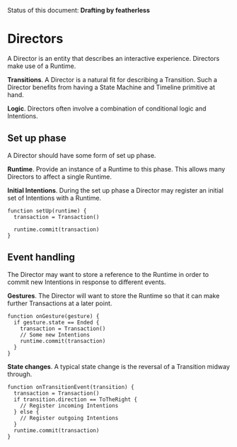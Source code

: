 Status of this document: **Drafting by featherless**

# Directors

A Director is an entity that describes an interactive experience. Directors make use of a Runtime.

**Transitions**. A Director is a natural fit for describing a Transition. Such a Director benefits from having a State Machine and Timeline primitive at hand.

**Logic**. Directors often involve a combination of conditional logic and Intentions.

## Set up phase

A Director should have some form of set up phase.

**Runtime**. Provide an instance of a Runtime to this phase. This allows many Directors to affect a single Runtime.

**Initial Intentions**. During the set up phase a Director may register an initial set of Intentions with a Runtime.

    function setUp(runtime) {
      transaction = Transaction()
      
      runtime.commit(transaction)
    }

## Event handling

The Director may want to store a reference to the Runtime in order to commit new Intentions in response to different events.

**Gestures**. The Director will want to store the Runtime so that it can make further Transactions at a later point.

    function onGesture(gesture) {
      if gesture.state == Ended {
        transaction = Transaction()
        // Some new Intentions
        runtime.commit(transaction)
      }
    }

**State changes**. A typical state change is the reversal of a Transition midway through.

    function onTransitionEvent(transition) {
      transaction = Transaction()
      if transition.direction == ToTheRight {
        // Register incoming Intentions
      } else {
        // Register outgoing Intentions
      }
      runtime.commit(transaction)
    }
